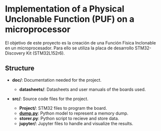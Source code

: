# Implementation of a Physical Unclonable Function (PUF) on a microprocessor

El objetivo de este proyecto es la creación de una Función Física Inclonable en un microprocesador.
Para ello se utiliza la placa de desarrollo STM32-Discovery Kit (STM32L152r6).

## Structure

+ __doc/__: Documentation needed for the project.
    + __datasheets/__: Datasheets and user manuals of the boards used.
    
+ __src/__: Source code files for the project.
  + __Project/__: STM32 files to program the board.
  + __[dump.py](src/dump.py)__: Python model to represent a memory dump.
  + __storer.py__: Python script to recieve and store data. 
  + __jupyter/__: Jupyter files to handle and visualize the results. 
